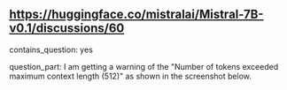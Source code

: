 ## https://huggingface.co/mistralai/Mistral-7B-v0.1/discussions/60

contains_question: yes

question_part: I am getting a warning of the "Number of tokens exceeded maximum context length (512)" as shown in the screenshot below.
